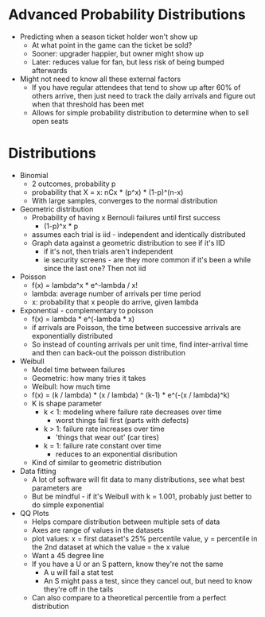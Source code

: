 # Advanced Probability Distributions
- Predicting when a season ticket holder won't show up
  - At what point in the game can the ticket be sold?
  - Sooner: upgrader happier, but owner might show up
  - Later: reduces value for fan, but less risk of being bumped afterwards
- Might not need to know all these external factors
  - If you have regular attendees that tend to show up after 60% of others arrive, then just need to track the daily arrivals and figure out when that threshold has been met
  - Allows for simple probability distribution to determine when to sell open seats

# Distributions
- Binomial
  - 2 outcomes, probability p
  - probability that X = x: nCx * (p^x) * (1-p)^(n-x)
  - With large samples, converges to the normal distribution
- Geometric distribution
  - Probability of having x Bernouli failures until first success
    - (1-p)^x * p
  - assumes each trial is iid - independent and identically distributed
  - Graph data against a geometric distribution to see if it's IID
    - if it's not, then trials aren't independent
    - ie security screens - are they more common if it's been a while since the last one? Then not iid
- Poisson
  - f(x) = lambda^x * e^-lambda / x!
  - lambda: average number of arrivals per time period
  - x: probability that x people do arrive, given lambda
- Exponential - complementary to poisson
  - f(x) = lambda * e^(-lambda * x)
  - if arrivals are Poisson, the time between successive arrivals are exponentially distributed
  - So instead of counting arrivals per unit time, find inter-arrival time and then can back-out the poisson distribution
- Weibull
  - Model time between failures
  - Geometric: how many tries it takes
  - Weibull: how much time
  - f(x) = (k / lambda) * (x / lambda) ^ (k-1) * e^(-(x / lambda)^k)
  - K is shape parameter
    - k < 1: modeling where failure rate decreases over time
      - worst things fail first (parts with defects)
    - k > 1: failure rate increases over time
      - 'things that wear out' (car tires)
    - k = 1: failure rate constant over time
      - reduces to an exponential disribution
  - Kind of similar to geometric distribution
- Data fitting
  - A lot of software will fit data to many distributions, see what best parameters are
  - But be mindful - if it's Weibull with k = 1.001, probably just better to do simple exponential
- QQ Plots
  - Helps compare distribution between multiple sets of data
  - Axes are range of values in the datasets
  - plot values: x = first dataset's 25% percentile value, y = percentile in the 2nd dataset at which the value = the x value
  - Want a 45 degree line
  - If you have a U or an S pattern, know they're not the same
    - A u will fail a stat test
    - An S might pass a test, since they cancel out, but need to know they're off in the tails
  - Can also compare to a theoretical percentile from a perfect distribution
  
